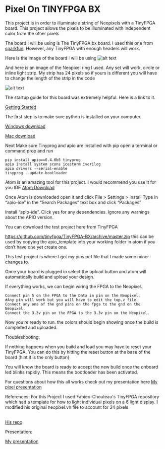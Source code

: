 # Pixel On TINYFPGA BX
This project is in order to illuminate a string of Neopixels with a TinyFPGA board. This project allows the pixels to be illuminated with independent color from the other pixels

The board I will be using is The TinyFPGA bx board. I used this one from [sparkfun](https://www.sparkfun.com/products/14829). However, any TinyFPGA with enough headers will work.

Here is the image of the board I will be using
![alt text](https://cdn.sparkfun.com//assets/parts/1/3/0/9/8/14829-TinyFPGA_BX_Board-01.jpg)

And here is an image of the Neopixel ring I used. Any set will work, circle or inline light strip. My strip has 24 pixels so if yours is different you will have to change
the length of the strip in the code

![alt text](https://www.distrelec.biz/Web/WebShopImages/landscape_large/5-/01/Adafruit-1586-30091145-01.jpg)

The startup guide for this board was extremely helpful. Here is a link to it.

[Getting Started](https://tinyfpga.com/bx/guide.html)

The first step is to make sure python is installed on your computer.

[Windows download](https://www.python.org/ftp/python/3.6.5/python-3.6.5-amd64-webinstall.exe)

[Mac download](https://www.python.org/ftp/python/3.6.5/python-3.6.5-macosx10.6.pkg)

Next Make sure Tinyprog and apio are installed with pip
open a terminal or command prop and run

```
pip install apio==0.4.0b5 tinyprog
apio install system scons icestorm iverilog
apio drivers --serial-enable
tinyprog --update-bootloader
```

Atom is an amazing tool for this project. I would recommend you use it for you IDE
[Atom Download](https://atom.io/)

Once Atom is downloaded open it and click 
File > Settings > Install
Type in “apio-ide” in the “Search Packages” text box and click “Packages”

Install “apio-ide”. Click yes for any dependencies. Ignore any warnings about the APIO version. 

You can download the test project here from TinyFPGA

https://github.com/tinyfpga/TinyFPGA-BX/archive/master.zip 
this can be used by copying the apio_template into your working folder in atom if you don’t have one yet create one.

This test project is where I got my pins.pcf file that I made some minor changes to.

Once your board is plugged in select the upload button and atom will automatically build and upload your design. 

If everything works, we can begin wiring the FPGA to the Neopixel.

```
Connect pin 5 on the FPGA to the Data in pin on the Neopixel.
#Any pin will work but you will have to edit the top.v file.
Connect any one of the gnd pins on the fpga to the gnd on the Neopixel.
Connect the 3.3v pin on the FPGA to the 3.3v pin on the Neopixel.
```

Now you’re ready to run. the colors should begin showing once the build is completed and uploaded.

Troubleshooting:

If nothing happens when you build and load you may have to reset your TinyFPGA. You can do this by hitting the reset button at the base of the board
(hint it is the only button)

You will know the board is ready to accept the new build once the onboard led blinks rapidly. This means the bootloader has been activated. 

For questions about how this all works check out my presentation here
[My pixel presentation](https://drive.google.com/file/d/1c3NWIdD6CYc-RdFBa_h5MdjtiGycR3Mc/view?usp=sharing)

References:
For this Project I used Fabien-Chouteau's TinyFPGA repository which had a template for how to light individual pixels on a 6 light display. I modified his original 
neopixel.vh file to account for 24 pixels 

<br />[His repo](https://github.com/Fabien-Chouteau/TinyFPGA-BX)

Presentation:

[My presentation](https://youtu.be/ByN2_-S3wXI)




